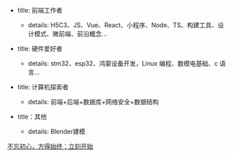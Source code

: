 - title: 前端工作者 
  - details: H5C3、JS、Vue、React、小程序、Node、TS、构建工具、设计模式、微前端、前沿概念...

- title: 硬件爱好者 
  - details: stm32、esp32、鸿蒙设备开发，Linux 编程、数模电基础、c 语言...

- title: 计算机探索者 
  - details: 前端+后端+数据库+网络安全+数据结构

- title：其他
  - details: Blender建模




[ 不忘初心，方得始终：立刻开始 ](https://notes.wudetian.top/notes/directory.html)

